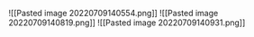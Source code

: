 ![[Pasted image 20220709140554.png]]
![[Pasted image 20220709140819.png]]
![[Pasted image 20220709140931.png]]